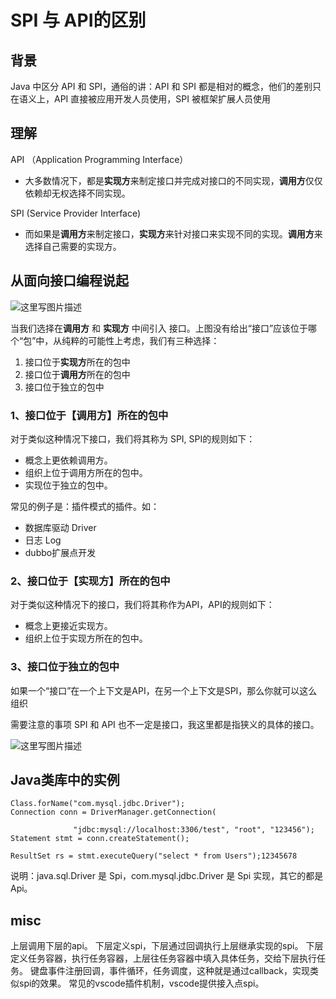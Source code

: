# SPI 与 API的区别

## 背景

Java 中区分 API 和 SPI，通俗的讲：API 和 SPI 都是相对的概念，他们的差别只在语义上，API 直接被应用开发人员使用，SPI 被框架扩展人员使用

## 理解

API （Application Programming Interface）

- 大多数情况下，都是**实现方**来制定接口并完成对接口的不同实现，**调用方**仅仅依赖却无权选择不同实现。

SPI (Service Provider Interface)

- 而如果是**调用方**来制定接口，**实现方**来针对接口来实现不同的实现。**调用方**来选择自己需要的实现方。

## 从面向接口编程说起

![这里写图片描述](https://img-blog.csdn.net/20180909205040343)

当我们选择在**调用方** 和 **实现方** 中间引入 接口。上图没有给出“接口”应该位于哪个“包”中，从纯粹的可能性上考虑，我们有三种选择：

1. 接口位于**实现方**所在的包中
2. 接口位于**调用方**所在的包中
3. 接口位于独立的包中

### 1、接口位于【调用方】所在的包中

对于类似这种情况下接口，我们将其称为 SPI, SPI的规则如下：

- 概念上更依赖调用方。
- 组织上位于调用方所在的包中。
- 实现位于独立的包中。

常见的例子是：插件模式的插件。如：

- 数据库驱动 Driver
- 日志 Log
- dubbo扩展点开发

### 2、接口位于【实现方】所在的包中

对于类似这种情况下的接口，我们将其称作为API，API的规则如下：

- 概念上更接近实现方。
- 组织上位于实现方所在的包中。

### 3、接口位于独立的包中

如果一个“接口”在一个上下文是API，在另一个上下文是SPI，那么你就可以这么组织

需要注意的事项
SPI 和 API 也不一定是接口，我这里都是指狭义的具体的接口。

![这里写图片描述](https://img-blog.csdn.net/20180909205414962?watermark/2/text/aHR0cHM6Ly9ibG9nLmNzZG4ubmV0L2p5eG11c3Q=/font/5a6L5L2T/fontsize/400/fill/I0JBQkFCMA==/dissolve/70)

## Java类库中的实例

```
Class.forName("com.mysql.jdbc.Driver");
Connection conn = DriverManager.getConnection(

              "jdbc:mysql://localhost:3306/test", "root", "123456");
Statement stmt = conn.createStatement();

ResultSet rs = stmt.executeQuery("select * from Users");12345678
```

说明：java.sql.Driver 是 Spi，com.mysql.jdbc.Driver 是 Spi 实现，其它的都是 Api。

## misc
上层调用下层的api。
下层定义spi，下层通过回调执行上层继承实现的spi。
下层定义任务容器，执行任务容器，上层往任务容器中填入具体任务，交给下层执行任务。
键盘事件注册回调，事件循环，任务调度，这种就是通过callback，实现类似spi的效果。
常见的vscode插件机制，vscode提供接入点spi。

